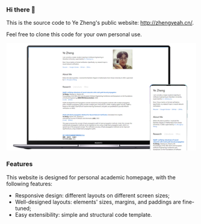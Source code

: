 ### Hi there 👋

This is the source code to Ye Zheng's public website: http://zhengyeah.cn/. 

Feel free to clone this code for your own personal use.

![](/images/screen-webiste.png)

### Features

This website is designed for personal academic homepage, with the following features:

* Responsive design: different layouts on different screen sizes;
* Well-designed layouts: elements' sizes, margins, and paddings are fine-tuned;
* Easy extensibility: simple and structural code template. 


<!--
**ZhengYeah/ZhengYeah** is a ✨ _special_ ✨ repository because its `README.md` (this file) appears on your GitHub profile.

Here are some ideas to get you started:

- 🔭 I’m currently working on ...
- 🌱 I’m currently learning ...
- 👯 I’m looking to collaborate on ...
- 🤔 I’m looking for help with ...
- 💬 Ask me about ...
- 📫 How to reach me: ...
- 😄 Pronouns: ...
- ⚡ Fun fact: ...
-->
